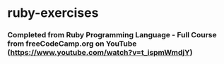 # ruby-exercises
### Completed from Ruby Programming Language - Full Course from freeCodeCamp.org on YouTube (https://www.youtube.com/watch?v=t_ispmWmdjY)
